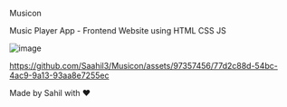 Musicon 

Music Player App - Frontend Website using HTML CSS JS


![image](https://github.com/Saahil3/Musicon/assets/97357456/9eb82f4d-b204-4913-a76c-15dc2a1ec67d)



https://github.com/Saahil3/Musicon/assets/97357456/77d2c88d-54bc-4ac9-9a13-93aa8e7255ec



Made by Sahil with ❤️
